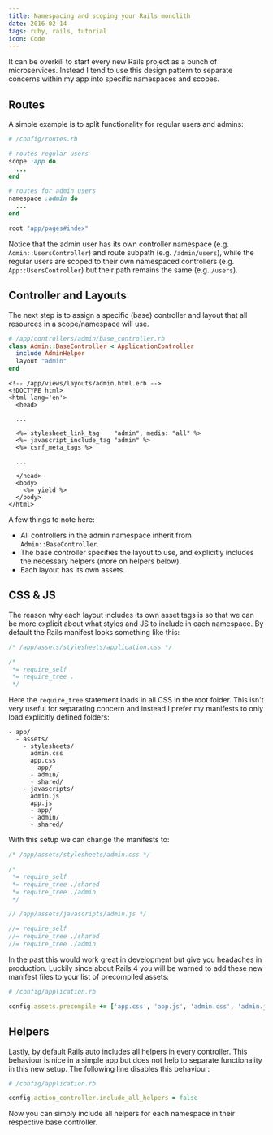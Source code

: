 ```yaml
---
title: Namespacing and scoping your Rails monolith
date: 2016-02-14
tags: ruby, rails, tutorial
icon: Code
---
```


It can be overkill to start every new Rails project as a bunch of microservices. Instead I tend to use this design pattern to separate concerns within my app into specific namespaces and scopes.

## Routes

A simple example is to split functionality for regular users and admins:

~~~ruby
# /config/routes.rb

# routes regular users
scope :app do
  ...
end

# routes for admin users
namespace :admin do
  ...
end

root "app/pages#index"
~~~



Notice that the admin user has its own controller namespace (e.g. `Admin::UsersController`) and route subpath (e.g. `/admin/users`), while the regular users are scoped to their own namespaced controllers (e.g. `App::UsersController`) but their path remains the same (e.g. `/users`).

## Controller and Layouts

The next step is to assign a specific (base) controller and layout that all resources in a scope/namespace will use.

~~~ruby
# /app/controllers/admin/base_controller.rb
class Admin::BaseController < ApplicationController
  include AdminHelper
  layout "admin"
end
~~~

~~~erb
<!-- /app/views/layouts/admin.html.erb -->
<!DOCTYPE html>
<html lang='en'>
  <head>

  ...

  <%= stylesheet_link_tag    "admin", media: "all" %>
  <%= javascript_include_tag "admin" %>
  <%= csrf_meta_tags %>

  ...

  </head>
  <body>
    <%= yield %>
  </body>
</html>
~~~

A few things to note here:

- All controllers in the admin namespace inherit from `Admin::BaseController`.
- The base controller specifies the layout to use, and explicitly includes the necessary helpers (more on helpers below).
- Each layout has its own assets.

## CSS & JS

The reason why each layout includes its own asset tags is so that we can be more explicit about what styles and JS to include in each namespace. By default the Rails manifest looks something like this:

~~~css
/* /app/assets/stylesheets/application.css */

/*
 *= require_self
 *= require_tree .
 */
~~~

Here the `require_tree` statement loads in all CSS in the root folder. This isn't very useful for separating concern and instead I prefer my manifests to only load explicitly defined folders:

~~~
- app/
  - assets/
    - stylesheets/
      admin.css
      app.css
      - app/
      - admin/
      - shared/
    - javascripts/
      admin.js
      app.js
      - app/
      - admin/
      - shared/
~~~

With this setup we can change the manifests to:

~~~css
/* /app/assets/stylesheets/admin.css */

/*
 *= require_self
 *= require_tree ./shared
 *= require_tree ./admin
 */
~~~

~~~js
// /app/assets/javascripts/admin.js */

//= require_self
//= require_tree ./shared
//= require_tree ./admin
~~~

In the past this would work great in development but give you headaches in production. Luckily since about Rails 4 you will be warned to add these new manifest files to your list of precompiled assets:

~~~ruby
# /config/application.rb

config.assets.precompile += ['app.css', 'app.js', 'admin.css', 'admin.js']
~~~

## Helpers

Lastly, by default Rails auto includes all helpers in every controller. This behaviour is nice in a simple app but does not help to separate functionality in this new setup. The following line disables this behaviour:

~~~ruby
# /config/application.rb

config.action_controller.include_all_helpers = false
~~~

Now you can simply include all helpers for each namespace in their respective base controller.
